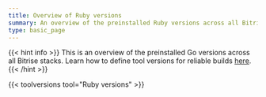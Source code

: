 ```yaml
---
title: Overview of Ruby versions
summary: An overview of the preinstalled Ruby versions across all Bitrise stacks.
type: basic_page
---
```


{{< hint info >}}
This is an overview of the preinstalled Go versions across all Bitrise stacks.
Learn how to define tool versions for reliable builds [here](../../tips/Tool%20versions).
{{< /hint >}}

{{< toolversions tool="Ruby versions" >}}

